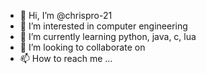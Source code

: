 - 👋 Hi, I’m @chrispro-21
- 👀 I’m interested in computer engineering
- 🌱 I’m currently learning python, java, c, lua
- 💞️ I’m looking to collaborate on 
- 📫 How to reach me ...

<!---
chrispro-21/chrispro-21 is a ✨ special ✨ repository because its `README.md` (this file) appears on your GitHub profile.
You can click the Preview link to take a look at your changes.
--->
